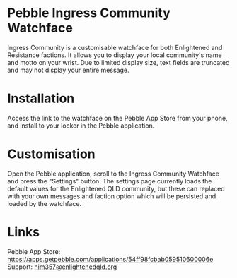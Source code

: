 # Pebble Ingress Community Watchface

Ingress Community is a customisable watchface for both Enlightened and Resistance factions. It allows you to display your local community's name and motto on your wrist.  Due to limited display size, text fields are truncated and may not display your entire message.

# Installation
Access the link to the watchface on the Pebble App Store from your phone, and install to your locker in the Pebble application.

# Customisation
Open the Pebble application, scroll to the Ingress Community Watchface and press the "Settings" button. The settings page currently loads the default values for the Enlightened QLD community, but these can replaced with your own messages and faction option which will be persisted and loaded by the watchface.

# Links
Pebble App Store: https://apps.getpebble.com/applications/54ff98fcbab059510600006e
Support: him357@enlightenedqld.org
